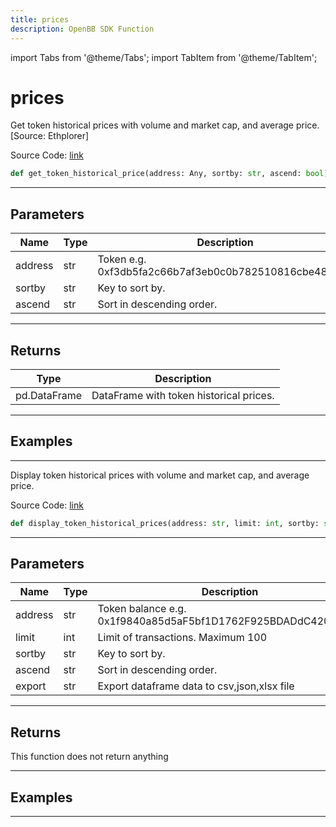 ```yaml
---
title: prices
description: OpenBB SDK Function
---
```


import Tabs from '@theme/Tabs';
import TabItem from '@theme/TabItem';

# prices

<Tabs>
<TabItem value="model" label="Model" default>

Get token historical prices with volume and market cap, and average price. [Source: Ethplorer]

Source Code: [link](https://github.com/OpenBB-finance/OpenBBTerminal/tree/main/openbb_terminal/cryptocurrency/onchain/ethplorer_model.py#L545)

```python
def get_token_historical_price(address: Any, sortby: str, ascend: bool) -> DataFrame
```
---

## Parameters

| Name | Type | Description | Default | Optional |
| ---- | ---- | ----------- | ------- | -------- |
| address | str | Token e.g. 0xf3db5fa2c66b7af3eb0c0b782510816cbe4813b8 | None | False |
| sortby | str | Key to sort by. | None | False |
| ascend | str | Sort in descending order. | None | False |

---

## Returns

| Type | Description |
| ---- | ----------- |
| pd.DataFrame | DataFrame with token historical prices. |

---

## Examples

---



</TabItem>
<TabItem value="view" label="View">

Display token historical prices with volume and market cap, and average price.

Source Code: [link](https://github.com/OpenBB-finance/OpenBBTerminal/tree/main/openbb_terminal/cryptocurrency/onchain/ethplorer_view.py#L334)

```python
def display_token_historical_prices(address: str, limit: int, sortby: str, ascend: bool, export: str) -> None
```
---

## Parameters

| Name | Type | Description | Default | Optional |
| ---- | ---- | ----------- | ------- | -------- |
| address | str | Token balance e.g. 0x1f9840a85d5aF5bf1D1762F925BDADdC4201F984 | None | False |
| limit | int | Limit of transactions. Maximum 100 | None | False |
| sortby | str | Key to sort by. | None | False |
| ascend | str | Sort in descending order. | None | False |
| export | str | Export dataframe data to csv,json,xlsx file | None | False |

---

## Returns

This function does not return anything

---

## Examples

---



</TabItem>
</Tabs>